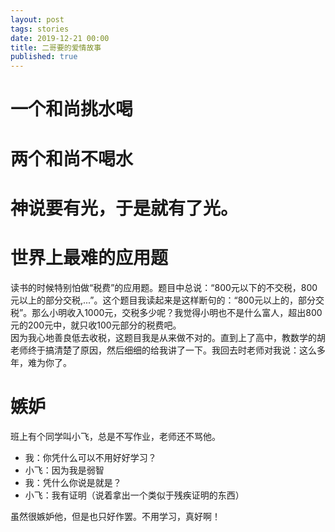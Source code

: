 ```yaml
---
layout: post
tags: stories
date: 2019-12-21 00:00
title: 二哥要的爱情故事
published: true
---
```



<!--more-->
# 一个和尚挑水喝
# 两个和尚不喝**水**



# 神说要有光，于是就有了光。

# 世界上最难的应用题  
读书的时候特别怕做“税费”的应用题。题目中总说：“800元以下的不交税，800元以上的部分交税,...”。这个题目我读起来是这样断句的：“800元以上的，部分交税”。那么小明收入1000元，交税多少呢？我觉得小明也不是什么富人，超出800元的200元中，就只收100元部分的税费吧。  
因为我心地善良低去收税，这题目我是从来做不对的。直到上了高中，教数学的胡老师终于搞清楚了原因，然后细细的给我讲了一下。我回去时老师对我说：这么多年，难为你了。

# 嫉妒  
班上有个同学叫小飞，总是不写作业，老师还不骂他。
- 我：你凭什么可以不用好好学习？
- 小飞：因为我是弱智
- 我：凭什么你说是就是？
- 小飞：我有证明（说着拿出一个类似于残疾证明的东西）  

虽然很嫉妒他，但是也只好作罢。不用学习，真好啊！
